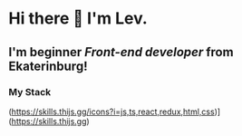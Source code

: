 # Hi there 👋 I'm Lev.
## I'm beginner *Front-end developer* from Ekaterinburg!

### My Stack 
(https://skills.thijs.gg/icons?i=js,ts,react,redux,html,css)](https://skills.thijs.gg)

<!--
**leondasferras/leondasferras** is a ✨ _special_ ✨ repository because its `README.md` (this file) appears on your GitHub profile.

Here are some ideas to get you started:

- 🔭 I’m currently working on ...
- 🌱 I’m currently learning ...
- 👯 I’m looking to collaborate on ...
- 🤔 I’m looking for help with ...
- 💬 Ask me about ...
- 📫 How to reach me: ...
- 😄 Pronouns: ...
- ⚡ Fun fact: ...
-->
